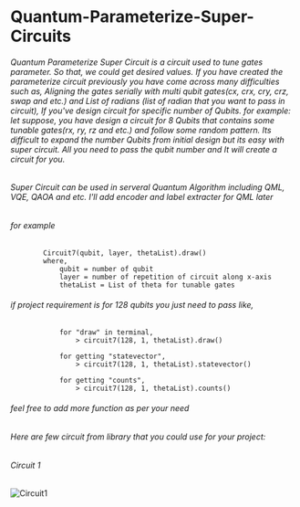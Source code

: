 # Quantum-Parameterize-Super-Circuits

###### Quantum Parameterize Super Circuit is a circuit used to tune gates parameter. So that, we could get desired values. If you have created the parameterize circuit previously you have come across many difficulties such as, Aligning the gates serially with multi qubit gates(cx, crx, cry, crz, swap and etc.) and List of radians (list of radian that you want to pass in circuit), If you've design circuit for specific number of Qubits. for example: let suppose, you have design a circuit for 8 Qubits that contains some tunable gates(rx, ry, rz and etc.) and follow some random pattern. Its difficult to expand the number Qubits from initial design but its easy with super circuit. All you need to pass the qubit number and It will create a circuit for you.

###### Super Circuit can be used in serveral Quantum Algorithm including QML, VQE, QAOA and etc. I'll add encoder and label extracter for QML later

###### for example

            Circuit7(qubit, layer, thetaList).draw()
            where,
                qubit = number of qubit
                layer = number of repetition of circuit along x-axis
                thetaList = List of theta for tunable gates

###### if project requirement is for 128 qubits you just need to pass like,

                for "draw" in terminal,
                    > circuit7(128, 1, thetaList).draw()

                for getting "statevector",
                    > circuit7(128, 1, thetaList).statevector()
                
                for getting "counts", 
                    > circuit7(128, 1, thetaList).counts()

###### feel free to add more function as per your need

###### Here are few circuit from library that you could use for your project:

###### Circuit 1
![Circuit1](https://github.com/Priyanshusinhaa/Parameterize-Super-Circuits/blob/master/Images/circuit1.png)


